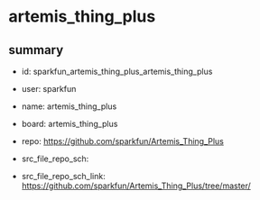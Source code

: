 # artemis_thing_plus
 
## summary 
* id: sparkfun_artemis_thing_plus_artemis_thing_plus
* user: sparkfun
* name: artemis_thing_plus
* board: artemis_thing_plus
* repo: https://github.com/sparkfun/Artemis_Thing_Plus



* src_file_repo_sch: 
* src_file_repo_sch_link: https://github.com/sparkfun/Artemis_Thing_Plus/tree/master/




